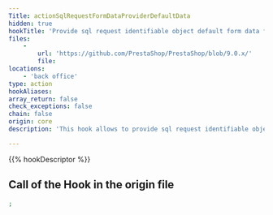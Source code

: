 ```yaml
---
Title: actionSqlRequestFormDataProviderDefaultData
hidden: true
hookTitle: 'Provide sql request identifiable object default form data for creation'
files:
    -
        url: 'https://github.com/PrestaShop/PrestaShop/blob/9.0.x/'
        file: 
locations:
    - 'back office'
type: action
hookAliases: 
array_return: false
check_exceptions: false
chain: false
origin: core
description: 'This hook allows to provide sql request identifiable object form data which will prefill the form in creation page'

---
```


{{% hookDescriptor %}}

## Call of the Hook in the origin file

```php
;
```
